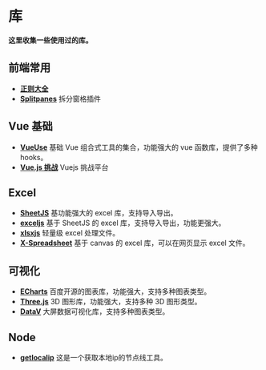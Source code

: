 # 库
**这里收集一些使用过的库。**

## 前端常用
- [**正则大全**](https://any86.github.io/any-rule/)
- [**Splitpanes**](https://antoniandre.github.io/splitpanes/) 拆分窗格插件

## Vue 基础
- [**VueUse**](https://vueuse.nodejs.cn/#google_vignette) 基础 Vue 组合式工具的集合，功能强大的 vue 函数库，提供了多种 hooks。
- [**Vue.js 挑战**](https://cn-vuejs-challenges.netlify.app/) Vuejs 挑战平台

## Excel
- [**SheetJS**](https://xlsx.nodejs.cn/docs/) 基功能强大的 excel 库，支持导入导出。
- [**exceljs**](https://github.com/exceljs/exceljs) 基于 SheetJS 的 excel 库，支持导入导出，功能更强大。
- [**xlsxjs**](https://github.com/SheetJS/sheetjs) 轻量级 excel 处理文件。
- [**X-Spreadsheet**](https://hondrytravis.com/x-spreadsheet-doc/guide/#cdn) 基于 canvas 的 excel 库，可以在网页显示 excel 文件。

## 可视化
- [**ECharts**](https://echarts.apache.org/zh/index.html) 百度开源的图表库，功能强大，支持多种图表类型。
- [**Three.js**](https://threejs.org/) 3D 图形库，功能强大，支持多种 3D 图形类型。
- [**DataV**](http://datav.jiaminghi.com/) 大屏数据可视化库，支持多种图表类型。

## Node
- [**getlocalip**](https://www.npmjs.com/package/getlocalip) 这是一个获取本地ip的节点线工具。
